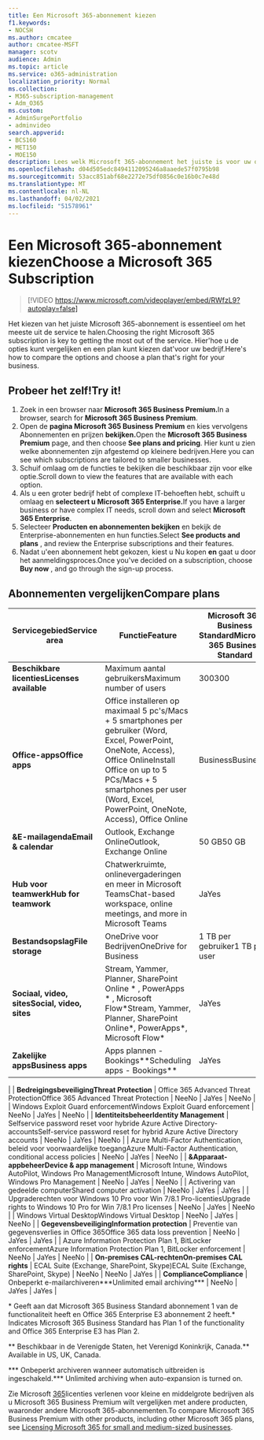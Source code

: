 ```yaml
---
title: Een Microsoft 365-abonnement kiezen
f1.keywords:
- NOCSH
ms.author: cmcatee
author: cmcatee-MSFT
manager: scotv
audience: Admin
ms.topic: article
ms.service: o365-administration
localization_priority: Normal
ms.collection:
- M365-subscription-management
- Adm_O365
ms.custom:
- AdminSurgePortfolio
- adminvideo
search.appverid:
- BCS160
- MET150
- MOE150
description: Lees welk Microsoft 365-abonnement het juiste is voor uw organisatie.
ms.openlocfilehash: d04d505edc8494112095246a8aaede57f0795b98
ms.sourcegitcommit: 53acc851abf68e2272e75df0856c0e16b0c7e48d
ms.translationtype: MT
ms.contentlocale: nl-NL
ms.lasthandoff: 04/02/2021
ms.locfileid: "51578961"
---
```

# <a name="choose-a-microsoft-365-subscription"></a><span data-ttu-id="5a463-103">Een Microsoft 365-abonnement kiezen</span><span class="sxs-lookup"><span data-stu-id="5a463-103">Choose a Microsoft 365 Subscription</span></span>

> [!VIDEO https://www.microsoft.com/videoplayer/embed/RWfzL9?autoplay=false]

<span data-ttu-id="5a463-104">Het kiezen van het juiste Microsoft 365-abonnement is essentieel om het meeste uit de service te halen.</span><span class="sxs-lookup"><span data-stu-id="5a463-104">Choosing the right Microsoft 365 subscription is key to getting the most out of the service.</span></span> <span data-ttu-id="5a463-105">Hier&#39;hoe u de opties kunt vergelijken en een plan kunt kiezen dat&#39;voor uw bedrijf.</span><span class="sxs-lookup"><span data-stu-id="5a463-105">Here&#39;s how to compare the options and choose a plan that&#39;s right for your business.</span></span>

## <a name="try-it"></a><span data-ttu-id="5a463-106">Probeer het zelf!</span><span class="sxs-lookup"><span data-stu-id="5a463-106">Try it!</span></span>

1. <span data-ttu-id="5a463-107">Zoek in een browser naar **Microsoft 365 Business Premium.**</span><span class="sxs-lookup"><span data-stu-id="5a463-107">In a browser, search for  **Microsoft 365 Business Premium**.</span></span>
2. <span data-ttu-id="5a463-108">Open de **pagina Microsoft 365 Business Premium** en kies vervolgens Abonnementen en prijzen **bekijken.**</span><span class="sxs-lookup"><span data-stu-id="5a463-108">Open the  **Microsoft 365 Business Premium**  page, and then choose  **See plans and pricing**.</span></span> <span data-ttu-id="5a463-109">Hier kunt u zien welke abonnementen zijn afgestemd op kleinere bedrijven.</span><span class="sxs-lookup"><span data-stu-id="5a463-109">Here you can see which subscriptions are tailored to smaller businesses.</span></span>
3. <span data-ttu-id="5a463-110">Schuif omlaag om de functies te bekijken die beschikbaar zijn voor elke optie.</span><span class="sxs-lookup"><span data-stu-id="5a463-110">Scroll down to view the features that are available with each option.</span></span>
4. <span data-ttu-id="5a463-111">Als u een groter bedrijf hebt of complexe IT-behoeften hebt, schuift u omlaag en **selecteert u Microsoft 365 Enterprise.**</span><span class="sxs-lookup"><span data-stu-id="5a463-111">If you have a larger business or have complex IT needs, scroll down and select  **Microsoft 365 Enterprise**.</span></span>
5. <span data-ttu-id="5a463-112">Selecteer  **Producten en abonnementen bekijken** en bekijk de Enterprise-abonnementen en hun functies.</span><span class="sxs-lookup"><span data-stu-id="5a463-112">Select  **See products and plans** , and review the Enterprise subscriptions and their features.</span></span>
6. <span data-ttu-id="5a463-113">Nadat u&#39;een abonnement hebt gekozen, kiest u Nu kopen  **en** gaat u door het aanmeldingsproces.</span><span class="sxs-lookup"><span data-stu-id="5a463-113">Once you&#39;ve decided on a subscription, choose  **Buy now** , and go through the sign-up process.</span></span>

## <a name="compare-plans"></a><span data-ttu-id="5a463-114">Abonnementen vergelijken</span><span class="sxs-lookup"><span data-stu-id="5a463-114">Compare plans</span></span>

| <span data-ttu-id="5a463-115">**Servicegebied**</span><span class="sxs-lookup"><span data-stu-id="5a463-115">**Service area**</span></span> | <span data-ttu-id="5a463-116">**Functie**</span><span class="sxs-lookup"><span data-stu-id="5a463-116">**Feature**</span></span> | <span data-ttu-id="5a463-117">**Microsoft 365 Business Standard**</span><span class="sxs-lookup"><span data-stu-id="5a463-117">**Microsoft 365 Business Standard**</span></span> | <span data-ttu-id="5a463-118">**Microsoft 365 Business Premium**</span><span class="sxs-lookup"><span data-stu-id="5a463-118">**Microsoft 365 Business Premium**</span></span> | <span data-ttu-id="5a463-119">**Office 365 Enterprise E3**</span><span class="sxs-lookup"><span data-stu-id="5a463-119">**Office 365 Enterprise E3**</span></span> |
| --- | --- | --- | --- | --- |
| <span data-ttu-id="5a463-120">**Beschikbare licenties**</span><span class="sxs-lookup"><span data-stu-id="5a463-120">**Licenses available**</span></span> | <span data-ttu-id="5a463-121">Maximum aantal gebruikers</span><span class="sxs-lookup"><span data-stu-id="5a463-121">Maximum number of users</span></span> | <span data-ttu-id="5a463-122">300</span><span class="sxs-lookup"><span data-stu-id="5a463-122">300</span></span> | <span data-ttu-id="5a463-123">300</span><span class="sxs-lookup"><span data-stu-id="5a463-123">300</span></span> | <span data-ttu-id="5a463-124">Onbeperkt</span><span class="sxs-lookup"><span data-stu-id="5a463-124">Unlimited</span></span> |
| <span data-ttu-id="5a463-125">**Office-apps**</span><span class="sxs-lookup"><span data-stu-id="5a463-125">**Office apps**</span></span> | <span data-ttu-id="5a463-126">Office installeren op maximaal 5 pc's/Macs + 5 smartphones per gebruiker (Word, Excel, PowerPoint, OneNote, Access), Office Online</span><span class="sxs-lookup"><span data-stu-id="5a463-126">Install Office on up to 5 PCs/Macs + 5 smartphones per user (Word, Excel, PowerPoint, OneNote, Access), Office Online</span></span> | <span data-ttu-id="5a463-127">Business</span><span class="sxs-lookup"><span data-stu-id="5a463-127">Business</span></span> | <span data-ttu-id="5a463-128">Business</span><span class="sxs-lookup"><span data-stu-id="5a463-128">Business</span></span> | <span data-ttu-id="5a463-129">ProPlus</span><span class="sxs-lookup"><span data-stu-id="5a463-129">ProPlus</span></span> |
| <span data-ttu-id="5a463-130">**&amp;E-mailagenda**</span><span class="sxs-lookup"><span data-stu-id="5a463-130">**Email &amp; calendar**</span></span> | <span data-ttu-id="5a463-131">Outlook, Exchange Online</span><span class="sxs-lookup"><span data-stu-id="5a463-131">Outlook, Exchange Online</span></span> | <span data-ttu-id="5a463-132">50 GB</span><span class="sxs-lookup"><span data-stu-id="5a463-132">50 GB</span></span> | <span data-ttu-id="5a463-133">50 GB</span><span class="sxs-lookup"><span data-stu-id="5a463-133">50 GB</span></span> | <span data-ttu-id="5a463-134">100 GB</span><span class="sxs-lookup"><span data-stu-id="5a463-134">100 GB</span></span> |
| <span data-ttu-id="5a463-135">**Hub voor teamwerk**</span><span class="sxs-lookup"><span data-stu-id="5a463-135">**Hub for teamwork**</span></span> | <span data-ttu-id="5a463-136">Chatwerkruimte, onlinevergaderingen en meer in Microsoft Teams</span><span class="sxs-lookup"><span data-stu-id="5a463-136">Chat-based workspace, online meetings, and more in Microsoft Teams</span></span> | <span data-ttu-id="5a463-137">Ja</span><span class="sxs-lookup"><span data-stu-id="5a463-137">Yes</span></span> | <span data-ttu-id="5a463-138">Ja</span><span class="sxs-lookup"><span data-stu-id="5a463-138">Yes</span></span> | <span data-ttu-id="5a463-139">Ja</span><span class="sxs-lookup"><span data-stu-id="5a463-139">Yes</span></span> |
| <span data-ttu-id="5a463-140">**Bestandsopslag**</span><span class="sxs-lookup"><span data-stu-id="5a463-140">**File storage**</span></span> | <span data-ttu-id="5a463-141">OneDrive voor Bedrijven</span><span class="sxs-lookup"><span data-stu-id="5a463-141">OneDrive for Business</span></span> | <span data-ttu-id="5a463-142">1 TB per gebruiker</span><span class="sxs-lookup"><span data-stu-id="5a463-142">1 TB per user</span></span> | <span data-ttu-id="5a463-143">1 TB per gebruiker</span><span class="sxs-lookup"><span data-stu-id="5a463-143">1 TB per user</span></span> | <span data-ttu-id="5a463-144">Onbeperkt</span><span class="sxs-lookup"><span data-stu-id="5a463-144">Unlimited</span></span> |
| <span data-ttu-id="5a463-145">**Sociaal, video, sites**</span><span class="sxs-lookup"><span data-stu-id="5a463-145">**Social, video, sites**</span></span> | <span data-ttu-id="5a463-146">Stream, Yammer, Planner, SharePoint Online \* , PowerApps \* , Microsoft Flow\*</span><span class="sxs-lookup"><span data-stu-id="5a463-146">Stream, Yammer, Planner, SharePoint Online\*, PowerApps\*, Microsoft Flow\*</span></span> | <span data-ttu-id="5a463-147">Ja</span><span class="sxs-lookup"><span data-stu-id="5a463-147">Yes</span></span> | <span data-ttu-id="5a463-148">Ja</span><span class="sxs-lookup"><span data-stu-id="5a463-148">Yes</span></span> | <span data-ttu-id="5a463-149">Ja</span><span class="sxs-lookup"><span data-stu-id="5a463-149">Yes</span></span> |
| <span data-ttu-id="5a463-150">**Zakelijke apps**</span><span class="sxs-lookup"><span data-stu-id="5a463-150">**Business apps**</span></span> | <span data-ttu-id="5a463-151">Apps plannen - Bookings\*\*</span><span class="sxs-lookup"><span data-stu-id="5a463-151">Scheduling apps - Bookings\*\*</span></span> | <span data-ttu-id="5a463-152">Ja</span><span class="sxs-lookup"><span data-stu-id="5a463-152">Yes</span></span> | <span data-ttu-id="5a463-153">Ja</span><span class="sxs-lookup"><span data-stu-id="5a463-153">Yes</span></span> | <span data-ttu-id="5a463-154">Ja</span><span class="sxs-lookup"><span data-stu-id="5a463-154">Yes</span></span> |
|
| <span data-ttu-id="5a463-155">**Bedreigingsbeveiliging**</span><span class="sxs-lookup"><span data-stu-id="5a463-155">**Threat Protection**</span></span> | <span data-ttu-id="5a463-156">Office 365 Advanced Threat Protection</span><span class="sxs-lookup"><span data-stu-id="5a463-156">Office 365 Advanced Threat Protection</span></span> | <span data-ttu-id="5a463-157">Nee</span><span class="sxs-lookup"><span data-stu-id="5a463-157">No</span></span> | <span data-ttu-id="5a463-158">Ja</span><span class="sxs-lookup"><span data-stu-id="5a463-158">Yes</span></span> | <span data-ttu-id="5a463-159">Nee</span><span class="sxs-lookup"><span data-stu-id="5a463-159">No</span></span> |
 | <span data-ttu-id="5a463-160">Windows Exploit Guard enforcement</span><span class="sxs-lookup"><span data-stu-id="5a463-160">Windows Exploit Guard enforcement</span></span> | <span data-ttu-id="5a463-161">Nee</span><span class="sxs-lookup"><span data-stu-id="5a463-161">No</span></span> | <span data-ttu-id="5a463-162">Ja</span><span class="sxs-lookup"><span data-stu-id="5a463-162">Yes</span></span> | <span data-ttu-id="5a463-163">Nee</span><span class="sxs-lookup"><span data-stu-id="5a463-163">No</span></span> |
| <span data-ttu-id="5a463-164">**Identiteitsbeheer**</span><span class="sxs-lookup"><span data-stu-id="5a463-164">**Identity Management**</span></span> | <span data-ttu-id="5a463-165">Selfservice password reset voor hybride Azure Active Directory-accounts</span><span class="sxs-lookup"><span data-stu-id="5a463-165">Self-service password reset for hybrid Azure Active Directory accounts</span></span> | <span data-ttu-id="5a463-166">Nee</span><span class="sxs-lookup"><span data-stu-id="5a463-166">No</span></span> | <span data-ttu-id="5a463-167">Ja</span><span class="sxs-lookup"><span data-stu-id="5a463-167">Yes</span></span> | <span data-ttu-id="5a463-168">Nee</span><span class="sxs-lookup"><span data-stu-id="5a463-168">No</span></span> |
 | <span data-ttu-id="5a463-169">Azure Multi-Factor Authentication, beleid voor voorwaardelijke toegang</span><span class="sxs-lookup"><span data-stu-id="5a463-169">Azure Multi-Factor Authentication, conditional access policies</span></span> | <span data-ttu-id="5a463-170">Nee</span><span class="sxs-lookup"><span data-stu-id="5a463-170">No</span></span> | <span data-ttu-id="5a463-171">Ja</span><span class="sxs-lookup"><span data-stu-id="5a463-171">Yes</span></span> | <span data-ttu-id="5a463-172">Nee</span><span class="sxs-lookup"><span data-stu-id="5a463-172">No</span></span> |
| <span data-ttu-id="5a463-173">**&amp;Apparaat-appbeheer**</span><span class="sxs-lookup"><span data-stu-id="5a463-173">**Device &amp; app management**</span></span> | <span data-ttu-id="5a463-174">Microsoft Intune, Windows AutoPilot, Windows Pro Management</span><span class="sxs-lookup"><span data-stu-id="5a463-174">Microsoft Intune, Windows AutoPilot, Windows Pro Management</span></span> | <span data-ttu-id="5a463-175">Nee</span><span class="sxs-lookup"><span data-stu-id="5a463-175">No</span></span> | <span data-ttu-id="5a463-176">Ja</span><span class="sxs-lookup"><span data-stu-id="5a463-176">Yes</span></span> | <span data-ttu-id="5a463-177">Nee</span><span class="sxs-lookup"><span data-stu-id="5a463-177">No</span></span> |
 | <span data-ttu-id="5a463-178">Activering van gedeelde computer</span><span class="sxs-lookup"><span data-stu-id="5a463-178">Shared computer activation</span></span> | <span data-ttu-id="5a463-179">Nee</span><span class="sxs-lookup"><span data-stu-id="5a463-179">No</span></span> | <span data-ttu-id="5a463-180">Ja</span><span class="sxs-lookup"><span data-stu-id="5a463-180">Yes</span></span> | <span data-ttu-id="5a463-181">Ja</span><span class="sxs-lookup"><span data-stu-id="5a463-181">Yes</span></span> |
 | <span data-ttu-id="5a463-182">Upgraderechten voor Windows 10 Pro voor Win 7/8.1 Pro-licenties</span><span class="sxs-lookup"><span data-stu-id="5a463-182">Upgrade rights to Windows 10 Pro for Win 7/8.1 Pro licenses</span></span> | <span data-ttu-id="5a463-183">Nee</span><span class="sxs-lookup"><span data-stu-id="5a463-183">No</span></span> | <span data-ttu-id="5a463-184">Ja</span><span class="sxs-lookup"><span data-stu-id="5a463-184">Yes</span></span> | <span data-ttu-id="5a463-185">Nee</span><span class="sxs-lookup"><span data-stu-id="5a463-185">No</span></span> |
 | <span data-ttu-id="5a463-186">Windows Virtual Desktop</span><span class="sxs-lookup"><span data-stu-id="5a463-186">Windows Virtual Desktop</span></span> | <span data-ttu-id="5a463-187">Nee</span><span class="sxs-lookup"><span data-stu-id="5a463-187">No</span></span> | <span data-ttu-id="5a463-188">Ja</span><span class="sxs-lookup"><span data-stu-id="5a463-188">Yes</span></span> | <span data-ttu-id="5a463-189">Nee</span><span class="sxs-lookup"><span data-stu-id="5a463-189">No</span></span> |
| <span data-ttu-id="5a463-190">**Gegevensbeveiliging**</span><span class="sxs-lookup"><span data-stu-id="5a463-190">**Information protection**</span></span> | <span data-ttu-id="5a463-191">Preventie van gegevensverlies in Office 365</span><span class="sxs-lookup"><span data-stu-id="5a463-191">Office 365 data loss prevention</span></span> | <span data-ttu-id="5a463-192">Nee</span><span class="sxs-lookup"><span data-stu-id="5a463-192">No</span></span> | <span data-ttu-id="5a463-193">Ja</span><span class="sxs-lookup"><span data-stu-id="5a463-193">Yes</span></span> | <span data-ttu-id="5a463-194">Ja</span><span class="sxs-lookup"><span data-stu-id="5a463-194">Yes</span></span> |
 | <span data-ttu-id="5a463-195">Azure Information Protection Plan 1, BitLocker enforcement</span><span class="sxs-lookup"><span data-stu-id="5a463-195">Azure Information Protection Plan 1, BitLocker enforcement</span></span> | <span data-ttu-id="5a463-196">Nee</span><span class="sxs-lookup"><span data-stu-id="5a463-196">No</span></span> | <span data-ttu-id="5a463-197">Ja</span><span class="sxs-lookup"><span data-stu-id="5a463-197">Yes</span></span> | <span data-ttu-id="5a463-198">Nee</span><span class="sxs-lookup"><span data-stu-id="5a463-198">No</span></span> |
| <span data-ttu-id="5a463-199">**On-premises CAL-rechten**</span><span class="sxs-lookup"><span data-stu-id="5a463-199">**On-premises CAL rights**</span></span> | <span data-ttu-id="5a463-200">ECAL Suite (Exchange, SharePoint, Skype)</span><span class="sxs-lookup"><span data-stu-id="5a463-200">ECAL Suite (Exchange, SharePoint, Skype)</span></span> | <span data-ttu-id="5a463-201">Nee</span><span class="sxs-lookup"><span data-stu-id="5a463-201">No</span></span> | <span data-ttu-id="5a463-202">Nee</span><span class="sxs-lookup"><span data-stu-id="5a463-202">No</span></span> | <span data-ttu-id="5a463-203">Ja</span><span class="sxs-lookup"><span data-stu-id="5a463-203">Yes</span></span> |
| <span data-ttu-id="5a463-204">**Compliance**</span><span class="sxs-lookup"><span data-stu-id="5a463-204">**Compliance**</span></span> | <span data-ttu-id="5a463-205">Onbeperkt e-mailarchiveren\*\*\*</span><span class="sxs-lookup"><span data-stu-id="5a463-205">Unlimited email archiving\*\*\*</span></span> | <span data-ttu-id="5a463-206">Nee</span><span class="sxs-lookup"><span data-stu-id="5a463-206">No</span></span> | <span data-ttu-id="5a463-207">Ja</span><span class="sxs-lookup"><span data-stu-id="5a463-207">Yes</span></span> | <span data-ttu-id="5a463-208">Ja</span><span class="sxs-lookup"><span data-stu-id="5a463-208">Yes</span></span> |

<span data-ttu-id="5a463-209">\* Geeft aan dat Microsoft 365 Business Standard abonnement 1 van de functionaliteit heeft en Office 365 Enterprise E3 abonnement 2 heeft.</span><span class="sxs-lookup"><span data-stu-id="5a463-209">\* Indicates Microsoft 365 Business Standard has Plan 1 of the functionality and Office 365 Enterprise E3 has Plan 2.</span></span>

<span data-ttu-id="5a463-210">\*\* Beschikbaar in de Verenigde Staten, het Verenigd Koninkrijk, Canada.</span><span class="sxs-lookup"><span data-stu-id="5a463-210">\*\* Available in US, UK, Canada.</span></span>

<span data-ttu-id="5a463-211">\*\*\* Onbeperkt archiveren wanneer automatisch uitbreiden is ingeschakeld.</span><span class="sxs-lookup"><span data-stu-id="5a463-211">\*\*\* Unlimited archiving when auto-expansion is turned on.</span></span>

<span data-ttu-id="5a463-212">Zie Microsoft [365](/office365/servicedescriptions/microsoft-365-service-descriptions/licensing-microsoft-365-in-smb)licenties verlenen voor kleine en middelgrote bedrijven als u Microsoft 365 Business Premium wilt vergelijken met andere producten, waaronder andere Microsoft 365-abonnementen.</span><span class="sxs-lookup"><span data-stu-id="5a463-212">To compare Microsoft 365 Business Premium with other products, including other Microsoft 365 plans, see [Licensing Microsoft 365 for small and medium-sized businesses](/office365/servicedescriptions/microsoft-365-service-descriptions/licensing-microsoft-365-in-smb).</span></span>